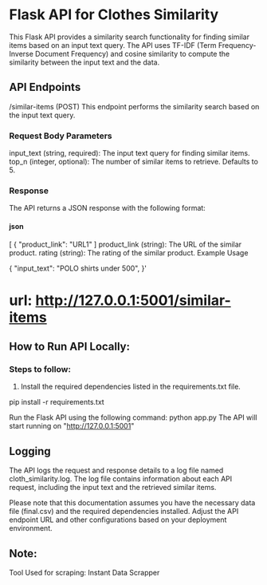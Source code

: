 # Flask API for Clothes Similarity 
This Flask API provides a similarity search functionality for finding similar items based on an input text query. The API uses TF-IDF (Term Frequency-Inverse Document Frequency) and cosine similarity to compute the similarity between the input text and the data.
## API Endpoints
/similar-items (POST)
This endpoint performs the similarity search based on the input text query.
### Request Body Parameters
input_text (string, required): The input text query for finding similar items.
top_n (integer, optional): The number of similar items to retrieve. Defaults to 5.
### Response
The API returns a JSON response with the following format:
#### json
[
  {
    "product_link": "URL1"
]
product_link (string): The URL of the similar product.
rating (string): The rating of the similar product.
Example Usage

{
  "input_text": "POLO shirts under 500",
}' 

# url: http://127.0.0.1:5001/similar-items

## How to Run API Locally:

### Steps to follow:
1. Install the required dependencies listed in the requirements.txt file.

pip install -r requirements.txt

Run the Flask API using the following command:
python app.py
The API will start running on "http://127.0.0.1:5001"

## Logging
The API logs the request and response details to a log file named cloth_similarity.log. The log file contains information about each API request, including the input text and the retrieved similar items.

Please note that this documentation assumes you have the necessary data file (final.csv) and the required dependencies installed. Adjust the API endpoint URL and other configurations based on your deployment environment.

## Note: 
Tool Used for scraping: Instant Data Scrapper
